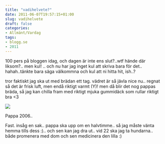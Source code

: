 ```yaml
---
title: "vadihelvete?"
date: 2011-06-07T19:57:15+01:00
slug: vadihelvete
draft: false
categories:
- Allmänt/Vardag
tags:
- blogg.se
- 2011
---
```

100 pers på bloggen idag, och dagen är inte ens slut?..wtf hände där liksom?.. men kul! .. och nu har jag inget kul att skriva bara för det.. hahah..tänkte bara säga välkommna och kul att ni hitta hit, ish..?  
  
tror faktiskt jag ska ut med brädan ett tag. vädret är så jävla nice nu.. regnat så det är frisk luft, men endå riktigt varmt (Y)! men då blir det nog pappas bräda, så jag kan chilla fram med riktigt mjuka gummidäck som rullar riktigt bra <3  
  
![](/assets/images/blogg.se/pappaskejtar12sept06_151614560.jpg)  
  
Pappa 2006..  
  
Fast. insåg en sak.. pappa ska upp om en halvtimme.. så jag måste vänta hemma tills dess :).. och sen kan jag dra ut.. vid 22 ska jag ta hundarna.. både promenera med dom och sen medicinera den lilla :)